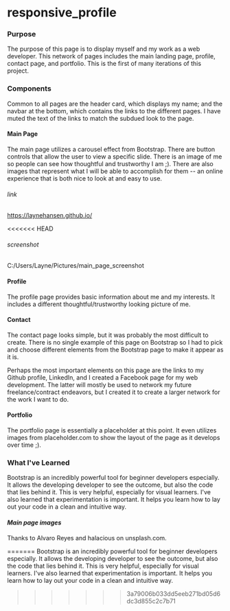 # responsive_profile

### Purpose

The purpose of this page is to display myself and my work as a web developer. This network of pages includes the main landing page, profile, contact page, and portfolio. This is the first of many iterations of this project.

### Components

Common to all pages are the header card, which displays my name; and the navbar at the bottom, which contains the links to the different pages. I have muted the text of the links to match the subdued look to the page.

#### Main Page

The main page utilizes a carousel effect from Bootstrap. There are button controls that allow the user to view a specific slide. There is an image of me so people can see how thoughtful and trustworthy I am ;). There are also images that represent what I will be able to accomplish for them -- an online experience that is both nice to look at and easy to use.

###### link 
https://laynehansen.github.io/

<<<<<<< HEAD
###### screenshot 
C:/Users/Layne/Pictures/main_page_screenshot

#### Profile

The profile page provides basic information about me and my interests. It includes a different thoughtful/trustworthy looking picture of me.

#### Contact 

The contact page looks simple, but it was probably the most difficult to create. There is no single example of this page on Bootstrap so I had to pick and choose different elements from the Bootstrap page to make it appear as it is.

Perhaps the most important elements on this page are the links to my Github profile, LinkedIn, and I created a Facebook page for my web development. The latter will mostly be used to network my future freelance/contract endeavors, but I created it to create a larger network for the work I want to do.

#### Portfolio

The portfolio page is essentially a placeholder at this point. It even utilizes images from placeholder.com to show the layout of the page as it develops over time ;). 

### What I've Learned

Bootstrap is an incredibly powerful tool for beginner developers especially. It allows the developing developer to see the outcome, but also the code that lies behind it. This is very helpful, especially for visual learners. I've also learned that experimentation is important. It helps you learn how to lay out your code in a clean and intuitive way.

#### ***Main page images***
Thanks to Alvaro Reyes and halacious on unsplash.com.

=======
Bootstrap is an incredibly powerful tool for beginner developers especially. It allows the developing developer to see the outcome, but also the code that lies behind it. This is very helpful, especially for visual learners. I've also learned that experimentation is important. It helps you learn how to lay out your code in a clean and intuitive way.
>>>>>>> 3a79006b033dd5eeb271bd05d6dc3d855c2c7b71
